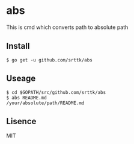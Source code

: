 # abs
This is cmd which converts path to absolute path

## Install
```
$ go get -u github.com/srttk/abs
```

## Useage
```
$ cd $GOPATH/src/github.com/srttk/abs
$ abs README.md
/your/absolute/path/README.md
```

## Lisence
MIT
